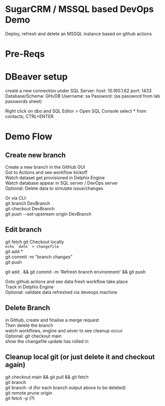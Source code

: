 # SugarCRM / MSSQL based DevOps Demo

Deploy, refresh and delete an MSSQL instance based on github actions


# Pre-Reqs

# DBeaver setup

create a new connection under SQL Server:
host: 10.160.1.62
port: 1433
Database/Schema: GHvDB
Username: sa
Password: (sa password from lab passwords sheet)

Right click on dbo and SQL Editor > Open SQL Console
select * from contacts;
CTRL+ENTER


# Demo Flow

## Create new branch

Create a new branch in the GitHub GUI<br/>
Got to Actions and see workflow kickoff<br/>
Watch dataset get provisioned in Delphix Engine<br/>
Watch database appear in SQL server / DevOps server<br/>
Optional: Delete data to simulate issue/changes<br/>


Or via CLI:<br/>
git branch DevBranch<br/>
git checkout DevBranch<br/>
git push --set-upstream origin DevBranch

## Edit branch

git fetch 
git Checkout <branchname> locally<br/>
``echo `date` > changefile`` <br/>
git add *<br/>
git commit -m "branch changes"<br/>
git push<br/>

git add . && git commit -m 'Refresh branch environment' && git push

Goto github actions and see data fresh workflow take place<br/>
Track in Delphix Engine<br/>
Optional: validate data refreshed via deveops machine<br/>

## Delete Branch

in Github, create and finalise a merge request<br/>
Then delete the branch<br/>
watch workflows, engine and sever to see cleanup occur<br/>
Optional: git checkout main<br/>
show the changefile update has rolled in<br/>

## Cleanup local git (or just delete it and checkout again)

git checkout main && git pull && git fetch<br/>
git branch <br/>
git branch -d <branchname> (for each branch output above to be deleted)<br/>
git remote prune origin<br/>
git fetch -p  (?)<br/>